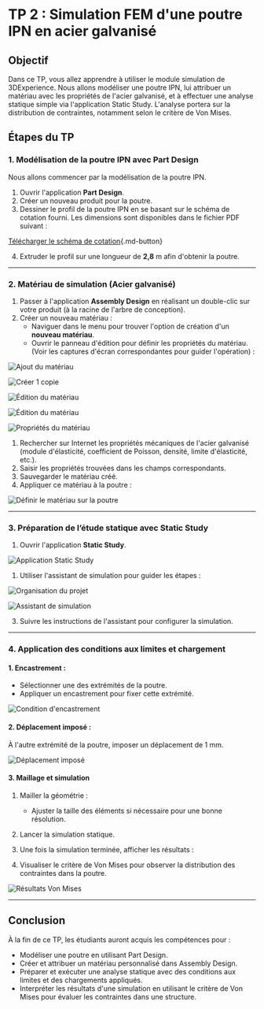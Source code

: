 # TP 2 : Simulation FEM d'une poutre IPN en acier galvanisé

## Objectif

Dans ce TP, vous allez apprendre à utiliser le module simulation de 3DExperience. Nous allons modéliser une poutre IPN, lui attribuer un matériau avec les propriétés de l'acier galvanisé, et à effectuer une analyse statique simple via l'application Static Study. L'analyse portera sur la distribution de contraintes, notamment selon le critère de Von Mises.

## Étapes du TP
### 1. Modélisation de la poutre IPN avec Part Design

Nous allons commencer par la modélisation de la poutre IPN.

1. Ouvrir l'application **Part Design**.
2. Créer un nouveau produit pour la poutre.
3. Dessiner le profil de la poutre IPN en se basant sur le schéma de cotation fourni. Les dimensions sont disponibles dans le fichier PDF suivant :  
   
[Télécharger le schéma de cotation](./images/tp.rdm/dim.pdf){.md-button}

4. Extruder le profil sur une longueur de **2,8** m afin d'obtenir la poutre.

---

### 2. Matériau de simulation (Acier galvanisé)

1. Passer à l'application **Assembly Design** en réalisant un double-clic sur votre produit (à la racine de l'arbre de conception).
2. Créer un nouveau matériau :
   - Naviguer dans le menu pour trouver l'option de création d'un **nouveau matériau**.
   - Ouvrir le panneau d'édition pour définir les propriétés du matériau. (Voir les captures d'écran correspondantes pour guider l'opération) :

![Ajout du matériau](./images/tp.rdm/add.material.PNG)

![Créer 1 copie](./images/tp.rdm/add.material.sim.png)

![Édition du matériau](./images/tp.rdm/add.material.edit.PNG)

![Édition du matériau](./images/tp.rdm/add.material.edit.dev.PNG)

![Propriétés du matériau](./images/tp.rdm/add.material.properties.PNG)

1. Rechercher sur Internet les propriétés mécaniques de l'acier galvanisé (module d'élasticité, coefficient de Poisson, densité, limite d'élasticité, etc.).
2. Saisir les propriétés trouvées dans les champs correspondants.
3. Sauvegarder le matériau créé.
4. Appliquer ce matériau à la poutre :

![Définir le matériau sur la poutre](./images/tp.rdm/set.material.PNG)

---

### 3. Préparation de l’étude statique avec Static Study

1. Ouvrir l'application **Static Study**.

![Application Static Study](./images/tp.rdm/app.static.PNG)

1. Utiliser l'assistant de simulation pour guider les étapes :

![Organisation du projet](./images/tp.rdm/orga.PNG)

![Assistant de simulation](./images/tp.rdm/app.static.PNG)

3. Suivre les instructions de l'assistant pour configurer la simulation.

---

### 4. Application des conditions aux limites et chargement
#### 1. Encastrement :

- Sélectionner une des extrémités de la poutre.
- Appliquer un encastrement pour fixer cette extrémité.

![Condition d'encastrement](./images/tp.rdm/displacement.fix.PNG)

#### 2. Déplacement imposé :

À l'autre extrémité de la poutre, imposer un déplacement de 1 mm.

![Déplacement imposé](./images/tp.rdm/displacement.PNG)

#### 3. Maillage et simulation

1. Mailler la géométrie :

   - Ajuster la taille des éléments si nécessaire pour une bonne résolution.
  
2. Lancer la simulation statique.
3. Une fois la simulation terminée, afficher les résultats :

4. Visualiser le critère de Von Mises pour observer la distribution des contraintes dans la poutre.

![Résultats Von Mises](./images/tp.rdm/vm.PNG)

---

## Conclusion
À la fin de ce TP, les étudiants auront acquis les compétences pour :
- Modéliser une poutre en utilisant Part Design.
- Créer et attribuer un matériau personnalisé dans Assembly Design.
- Préparer et exécuter une analyse statique avec des conditions aux limites et des chargements appliqués.
- Interpréter les résultats d'une simulation en utilisant le critère de Von Mises pour évaluer les contraintes dans une structure.


